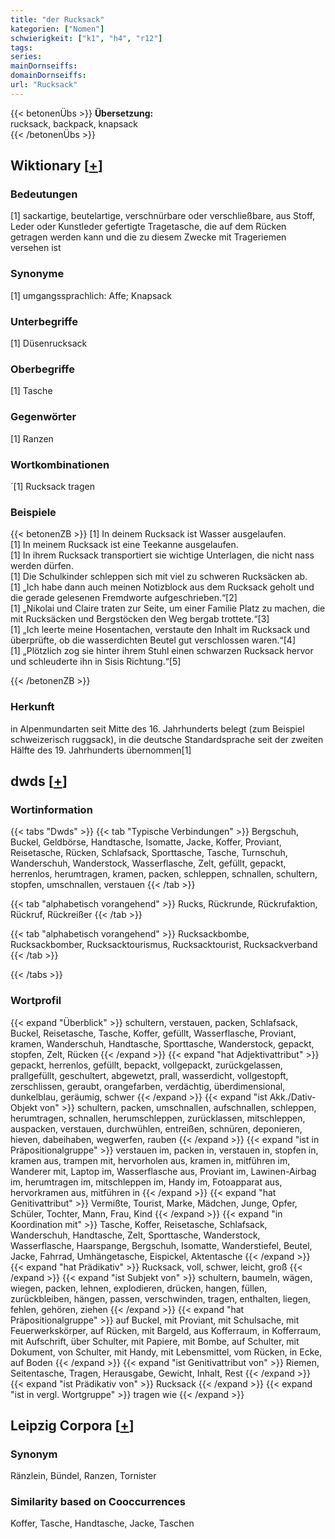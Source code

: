 ```yaml
---
title: "der Rucksack"
kategorien: ["Nomen"]
schwierigkeit: ["k1", "h4", "r12"]
tags:
series:
mainDornseiffs:
domainDornseiffs:
url: "Rucksack"
---
```


{{< betonenÜbs >}}
**Übersetzung:**  
rucksack, backpack, knapsack  
{{< /betonenÜbs >}}

## Wiktionary [[+](https://de.wiktionary.org/wiki/Rucksack)]

### Bedeutungen
[1] sackartige, beutelartige, verschnürbare oder verschließbare, aus Stoff, Leder oder Kunstleder gefertigte Tragetasche, die auf dem Rücken getragen werden kann und die zu diesem Zwecke mit Trageriemen versehen ist  

### Synonyme
[1] umgangssprachlich: Affe; Knapsack  

### Unterbegriffe
[1] Düsenrucksack  

### Oberbegriffe
[1] Tasche  

### Gegenwörter
[1] Ranzen  

### Wortkombinationen
´[1] Rucksack tragen  

### Beispiele
{{< betonenZB >}}
[1] In deinem Rucksack ist Wasser ausgelaufen.  
[1] In meinem Rucksack ist eine Teekanne ausgelaufen.  
[1] In ihrem Rucksack transportiert sie wichtige Unterlagen, die nicht nass werden dürfen.  
[1] Die Schulkinder schleppen sich mit viel zu schweren Rucksäcken ab.  
[1] „Ich habe dann auch meinen Notizblock aus dem Rucksack geholt und die gerade gelesenen Fremdworte aufgeschrieben.“[2]  
[1] „Nikolai und Claire traten zur Seite, um einer Familie Platz zu machen, die mit Rucksäcken und Bergstöcken den Weg bergab trottete.“[3]  
[1] „Ich leerte meine Hosentachen, verstaute den Inhalt im Rucksack und überprüfte, ob die wasserdichten Beutel gut verschlossen waren.“[4]  
[1] „Plötzlich zog sie hinter ihrem Stuhl einen schwarzen Rucksack hervor und schleuderte ihn in Sisis Richtung.“[5]  

{{< /betonenZB >}}
### Herkunft
in Alpenmundarten seit Mitte des 16. Jahrhunderts belegt (zum Beispiel schweizerisch ruggsack), in die deutsche Standardsprache seit der zweiten Hälfte des 19. Jahrhunderts übernommen[1]  



## dwds [[+](https://www.dwds.de/wb/Rucksack)]

### Wortinformation
{{< tabs "Dwds" >}}
{{< tab "Typische Verbindungen" >}}
Bergschuh, Buckel, Geldbörse, Handtasche, Isomatte, Jacke, Koffer, Proviant, Reisetasche, Rücken, Schlafsack, Sporttasche, Tasche, Turnschuh, Wanderschuh, Wanderstock, Wasserflasche, Zelt, gefüllt, gepackt, herrenlos, herumtragen, kramen, packen, schleppen, schnallen, schultern, stopfen, umschnallen, verstauen
{{< /tab >}}

{{< tab "alphabetisch vorangehend" >}}
Rucks, Rückrunde, Rückrufaktion, Rückruf, Rückreißer
{{< /tab >}}

{{< tab "alphabetisch vorangehend" >}}
Rucksackbombe, Rucksackbomber, Rucksacktourismus, Rucksacktourist, Rucksackverband
{{< /tab >}}

{{< /tabs >}}

### Wortprofil
{{< expand "Überblick" >}} schultern, verstauen, packen, Schlafsack, Buckel, Reisetasche, Tasche, Koffer, gefüllt, Wasserflasche, Proviant, kramen, Wanderschuh, Handtasche, Sporttasche, Wanderstock, gepackt, stopfen, Zelt, Rücken {{< /expand >}}
{{< expand "hat Adjektivattribut" >}} gepackt, herrenlos, gefüllt, bepackt, vollgepackt, zurückgelassen, prallgefüllt, geschultert, abgewetzt, prall, wasserdicht, vollgestopft, zerschlissen, geraubt, orangefarben, verdächtig, überdimensional, dunkelblau, geräumig, schwer {{< /expand >}}
{{< expand "ist Akk./Dativ-Objekt von" >}} schultern, packen, umschnallen, aufschnallen, schleppen, herumtragen, schnallen, herumschleppen, zurücklassen, mitschleppen, auspacken, verstauen, durchwühlen, entreißen, schnüren, deponieren, hieven, dabeihaben, wegwerfen, rauben {{< /expand >}}
{{< expand "ist in Präpositionalgruppe" >}} verstauen im, packen in, verstauen in, stopfen in, kramen aus, trampen mit, hervorholen aus, kramen in, mitführen im, Wanderer mit, Laptop im, Wasserflasche aus, Proviant im, Lawinen-Airbag im, herumtragen im, mitschleppen im, Handy im, Fotoapparat aus, hervorkramen aus, mitführen in {{< /expand >}}
{{< expand "hat Genitivattribut" >}} Vermißte, Tourist, Marke, Mädchen, Junge, Opfer, Schüler, Tochter, Mann, Frau, Kind {{< /expand >}}
{{< expand "in Koordination mit" >}} Tasche, Koffer, Reisetasche, Schlafsack, Wanderschuh, Handtasche, Zelt, Sporttasche, Wanderstock, Wasserflasche, Haarspange, Bergschuh, Isomatte, Wanderstiefel, Beutel, Jacke, Fahrrad, Umhängetasche, Eispickel, Aktentasche {{< /expand >}}
{{< expand "hat Prädikativ" >}} Rucksack, voll, schwer, leicht, groß {{< /expand >}}
{{< expand "ist Subjekt von" >}} schultern, baumeln, wägen, wiegen, packen, lehnen, explodieren, drücken, hangen, füllen, zurückbleiben, hängen, passen, verschwinden, tragen, enthalten, liegen, fehlen, gehören, ziehen {{< /expand >}}
{{< expand "hat Präpositionalgruppe" >}} auf Buckel, mit Proviant, mit Schulsache, mit Feuerwerkskörper, auf Rücken, mit Bargeld, aus Kofferraum, in Kofferraum, mit Aufschrift, über Schulter, mit Papiere, mit Bombe, auf Schulter, mit Dokument, von Schulter, mit Handy, mit Lebensmittel, vom Rücken, in Ecke, auf Boden {{< /expand >}}
{{< expand "ist Genitivattribut von" >}} Riemen, Seitentasche, Tragen, Herausgabe, Gewicht, Inhalt, Rest {{< /expand >}}
{{< expand "ist Prädikativ von" >}} Rucksack {{< /expand >}}
{{< expand "ist in vergl. Wortgruppe" >}} tragen wie {{< /expand >}}

## Leipzig Corpora [[+](https://corpora.uni-leipzig.de/en/res?word=Rucksack&corpusId=deu_newscrawl-public_2018)]


### Synonym
Ränzlein, Bündel, Ranzen, Tornister


### Similarity based on Cooccurrences
Koffer, Tasche, Handtasche, Jacke, Taschen

